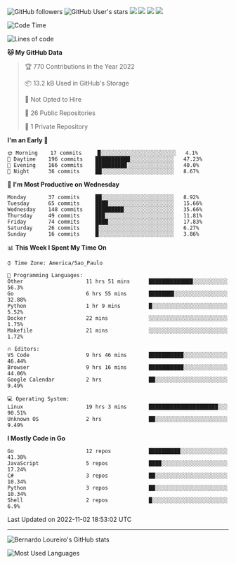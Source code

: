 ![GitHub followers](https://img.shields.io/github/followers/bernardolm?style=for-the-badge&label=GitHub%20followers) ![GitHub User's stars](https://img.shields.io/github/stars/bernardolm?style=for-the-badge&label=GitHub%20User's%20stars) [![](https://img.shields.io/static/v1?logo=linkedin&label=LinkedIn&message=bernardolm&color=0A66C2&style=for-the-badge)](https://www.linkedin.com/in/bernardolm) [![](https://img.shields.io/static/v1?logo=lastdotfm&label=last.fm&message=bernardolm&color=D51007&style=for-the-badge)](https://www.last.fm/user/bernardolm) [![](https://img.shields.io/static/v1?logo=spotify&label=spotify&message=bernardolou&color=1ED760&style=for-the-badge)](https://open.spotify.com/user/bernardolou) [![](https://img.shields.io/static/v1?logo=awesomelists&label=My%20awesome%20stars&message=⭐⭐⭐&color=FC60A8&style=for-the-badge)](https://github.com/bernardolm/awesome-stars)

<!--START_SECTION:waka-->
![Code Time](http://img.shields.io/badge/Code%20Time-1%2C881%20hrs%202%20mins-blue)

![Lines of code](https://img.shields.io/badge/From%20Hello%20World%20I%27ve%20Written--13%20Thousand%20lines%20of%20code-blue)

**🐱 My GitHub Data** 

> 🏆 770 Contributions in the Year 2022
 > 
> 📦 13.2 kB Used in GitHub's Storage 
 > 
> 🚫 Not Opted to Hire
 > 
> 📜 26 Public Repositories 
 > 
> 🔑 1 Private Repository 
 > 
**I'm an Early 🐤** 

```text
🌞 Morning    17 commits     █░░░░░░░░░░░░░░░░░░░░░░░░   4.1% 
🌆 Daytime    196 commits    ███████████░░░░░░░░░░░░░░   47.23% 
🌃 Evening    166 commits    ██████████░░░░░░░░░░░░░░░   40.0% 
🌙 Night      36 commits     ██░░░░░░░░░░░░░░░░░░░░░░░   8.67%

```
📅 **I'm Most Productive on Wednesday** 

```text
Monday       37 commits     ██░░░░░░░░░░░░░░░░░░░░░░░   8.92% 
Tuesday      65 commits     ████░░░░░░░░░░░░░░░░░░░░░   15.66% 
Wednesday    148 commits    █████████░░░░░░░░░░░░░░░░   35.66% 
Thursday     49 commits     ███░░░░░░░░░░░░░░░░░░░░░░   11.81% 
Friday       74 commits     ████░░░░░░░░░░░░░░░░░░░░░   17.83% 
Saturday     26 commits     █░░░░░░░░░░░░░░░░░░░░░░░░   6.27% 
Sunday       16 commits     █░░░░░░░░░░░░░░░░░░░░░░░░   3.86%

```


📊 **This Week I Spent My Time On** 

```text
⌚︎ Time Zone: America/Sao_Paulo

💬 Programming Languages: 
Other                    11 hrs 51 mins      ██████████████░░░░░░░░░░░   56.3% 
Go                       6 hrs 55 mins       ████████░░░░░░░░░░░░░░░░░   32.88% 
Python                   1 hr 9 mins         █░░░░░░░░░░░░░░░░░░░░░░░░   5.52% 
Docker                   22 mins             ░░░░░░░░░░░░░░░░░░░░░░░░░   1.75% 
Makefile                 21 mins             ░░░░░░░░░░░░░░░░░░░░░░░░░   1.72%

🔥 Editors: 
VS Code                  9 hrs 46 mins       ███████████░░░░░░░░░░░░░░   46.44% 
Browser                  9 hrs 16 mins       ███████████░░░░░░░░░░░░░░   44.06% 
Google Calendar          2 hrs               ██░░░░░░░░░░░░░░░░░░░░░░░   9.49%

💻 Operating System: 
Linux                    19 hrs 3 mins       ██████████████████████░░░   90.51% 
Unknown OS               2 hrs               ██░░░░░░░░░░░░░░░░░░░░░░░   9.49%

```

**I Mostly Code in Go** 

```text
Go                       12 repos            ██████████░░░░░░░░░░░░░░░   41.38% 
JavaScript               5 repos             ████░░░░░░░░░░░░░░░░░░░░░   17.24% 
C#                       3 repos             ██░░░░░░░░░░░░░░░░░░░░░░░   10.34% 
Python                   3 repos             ██░░░░░░░░░░░░░░░░░░░░░░░   10.34% 
Shell                    2 repos             █░░░░░░░░░░░░░░░░░░░░░░░░   6.9%

```



 Last Updated on 2022-11-02 18:53:02 UTC
<!--END_SECTION:waka-->

---

![Bernardo Loureiro's GitHub stats](https://github-readme-stats.vercel.app/api?username=bernardolm&count_private=true&show_icons=true&theme=nightowl&include_all_commits=true)

![Most Used Languages](https://github-readme-stats.vercel.app/api/top-langs/?username=bernardolm&theme=nightowl&langs_count=99)
